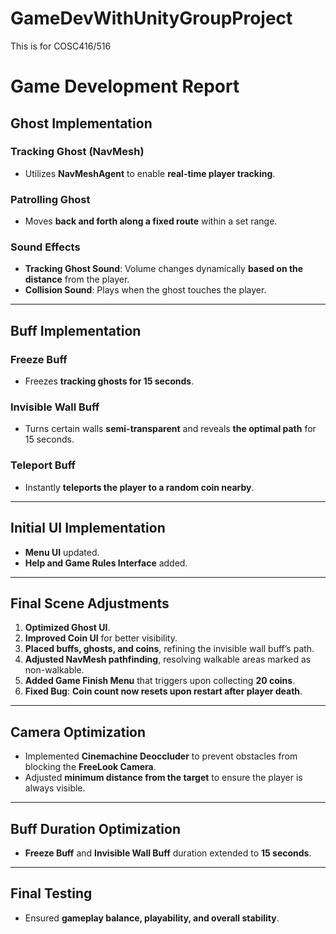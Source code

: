 # GameDevWithUnityGroupProject
This is for COSC416/516

# **Game Development Report**

## **Ghost Implementation**
### **Tracking Ghost (NavMesh)**
- Utilizes **NavMeshAgent** to enable **real-time player tracking**.

### **Patrolling Ghost**
- Moves **back and forth along a fixed route** within a set range.

### **Sound Effects**
- **Tracking Ghost Sound**: Volume changes dynamically **based on the distance** from the player.  
- **Collision Sound**: Plays when the ghost touches the player.

---

## **Buff Implementation**
### **Freeze Buff**
- Freezes **tracking ghosts for 15 seconds**.

### **Invisible Wall Buff**
- Turns certain walls **semi-transparent** and reveals **the optimal path** for 15 seconds.

### **Teleport Buff**
- Instantly **teleports the player to a random coin nearby**.

---

## **Initial UI Implementation**
- **Menu UI** updated.  
- **Help and Game Rules Interface** added.

---

## **Final Scene Adjustments**
1. **Optimized Ghost UI**.  
2. **Improved Coin UI** for better visibility.  
3. **Placed buffs, ghosts, and coins**, refining the invisible wall buff’s path.  
4. **Adjusted NavMesh pathfinding**, resolving walkable areas marked as non-walkable.  
5. **Added Game Finish Menu** that triggers upon collecting **20 coins**.  
6. **Fixed Bug**: **Coin count now resets upon restart after player death**.  

---

## **Camera Optimization**
- Implemented **Cinemachine Deoccluder** to prevent obstacles from blocking the **FreeLook Camera**.
- Adjusted **minimum distance from the target** to ensure the player is always visible.

---

## **Buff Duration Optimization**
- **Freeze Buff** and **Invisible Wall Buff** duration extended to **15 seconds**.

---

## **Final Testing**
- Ensured **gameplay balance, playability, and overall stability**.
